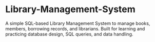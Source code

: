 # Library-Management-System
A simple SQL-based Library Management System to manage books, members, borrowing records, and librarians. Built for learning and practicing database design, SQL queries, and data handling.
